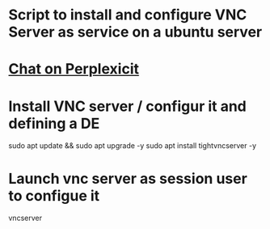 # Script to install and configure VNC Server as service on a ubuntu server
# [Chat on Perplexicit](https://www.perplexity.ai/search/you-are-an-expert-in-linux-can-SXHP2Q_PQAeV.wcyJ78hrA)

# Install VNC server / configur it and defining a DE
sudo apt update && sudo apt upgrade -y
sudo apt install tightvncserver -y

# Launch vnc server as session user to configue it
vncserver
